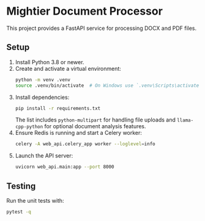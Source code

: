 # Mightier Document Processor

This project provides a FastAPI service for processing DOCX and PDF files.

## Setup

1. Install Python 3.8 or newer.
2. Create and activate a virtual environment:
   ```bash
   python -m venv .venv
   source .venv/bin/activate  # On Windows use `.venv\Scripts\activate`
   ```
3. Install dependencies:
   ```bash
   pip install -r requirements.txt
   ```
   The list includes `python-multipart` for handling file uploads and
   `llama-cpp-python` for optional document analysis features.
4. Ensure Redis is running and start a Celery worker:
   ```bash
   celery -A web_api.celery_app worker --loglevel=info
   ```
5. Launch the API server:
   ```bash
   uvicorn web_api.main:app --port 8000
   ```

## Testing

Run the unit tests with:
```bash
pytest -q
```
